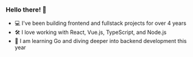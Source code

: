 ### Hello there! 👋

-  💻 I've been building frontend and fullstack projects for over 4 years
-  🛠️ I love working with React, Vue.js, TypeScript, and Node.js
-  🔬 I am learning Go and diving deeper into backend development this year
